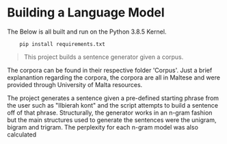 # Building a Language Model

The Below is all built and run on the Python 3.8.5 Kernel.

        pip install requirements.txt

> This project builds a sentence generator given a corpus.

The corpora can be found in their respective folder 'Corpus'. Just a brief explanantion regarding the corpora, the corpora are all in Maltese and were provided through University of Malta resources.

The project generates a sentence given a pre-defined starting phrase from the user such as 
"Ilbierah kont" and the script attempts to build a sentence off of that phrase. Structurally, the generator works in an n-gram fashion but the main structures used to generate the sentences were the unigram, bigram and trigram. The perplexity for each n-gram model was also calculated
